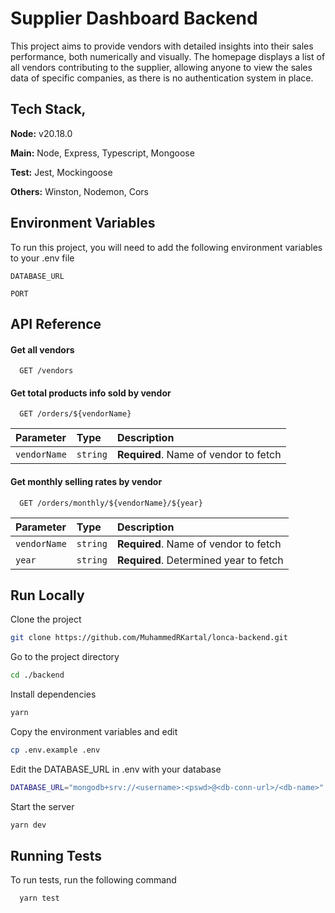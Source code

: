 # Supplier Dashboard Backend

This project aims to provide vendors with detailed insights into their sales performance, both numerically and visually. The homepage displays a list of all vendors contributing to the supplier, allowing anyone to view the sales data of specific companies, as there is no authentication system in place.

## Tech Stack,

**Node:** v20.18.0

**Main:** Node, Express, Typescript, Mongoose

**Test:** Jest, Mockingoose

**Others:** Winston, Nodemon, Cors

## Environment Variables

To run this project, you will need to add the following environment variables to your .env file

`DATABASE_URL`

`PORT`

## API Reference

#### Get all vendors

```http
  GET /vendors
```

#### Get total products info sold by vendor

```http
  GET /orders/${vendorName}
```

| Parameter    | Type     | Description                           |
| :----------- | :------- | :------------------------------------ |
| `vendorName` | `string` | **Required**. Name of vendor to fetch |

#### Get monthly selling rates by vendor

```http
  GET /orders/monthly/${vendorName}/${year}
```

| Parameter    | Type     | Description                            |
| :----------- | :------- | :------------------------------------- |
| `vendorName` | `string` | **Required**. Name of vendor to fetch  |
| `year`       | `string` | **Required**. Determined year to fetch |

## Run Locally

Clone the project

```bash
git clone https://github.com/MuhammedRKartal/lonca-backend.git
```

Go to the project directory

```bash
cd ./backend
```

Install dependencies

```bash
yarn
```

Copy the environment variables and edit

```bash
cp .env.example .env
```

Edit the DATABASE_URL in .env with your database

```bash
DATABASE_URL="mongodb+srv://<username>:<pswd>@<db-conn-url>/<db-name>"
```

Start the server

```bash
yarn dev
```

## Running Tests

To run tests, run the following command

```bash
  yarn test
```
